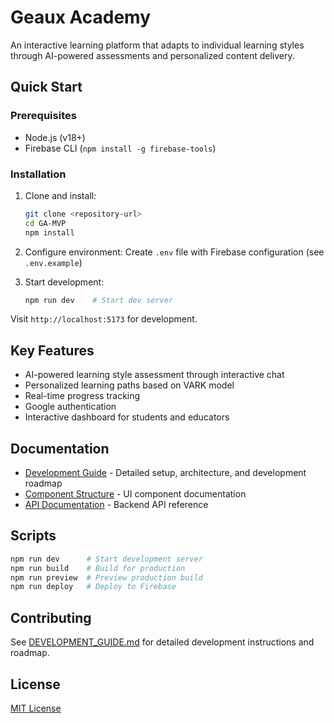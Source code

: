# Geaux Academy

An interactive learning platform that adapts to individual learning styles through AI-powered assessments and personalized content delivery.

## Quick Start

### Prerequisites
- Node.js (v18+)
- Firebase CLI (`npm install -g firebase-tools`)

### Installation
1. Clone and install:
   ```bash
   git clone <repository-url>
   cd GA-MVP
   npm install
   ```

2. Configure environment:
   Create `.env` file with Firebase configuration (see `.env.example`)

3. Start development:
   ```bash
   npm run dev    # Start dev server
   ```

Visit `http://localhost:5173` for development.

## Key Features
- AI-powered learning style assessment through interactive chat
- Personalized learning paths based on VARK model
- Real-time progress tracking
- Google authentication
- Interactive dashboard for students and educators

## Documentation
- [Development Guide](./DEVELOPMENT_GUIDE.md) - Detailed setup, architecture, and development roadmap
- [Component Structure](./src/components/README.md) - UI component documentation
- [API Documentation](./backend/README.md) - Backend API reference

## Scripts
```bash
npm run dev      # Start development server
npm run build    # Build for production
npm run preview  # Preview production build
npm run deploy   # Deploy to Firebase
```

## Contributing
See [DEVELOPMENT_GUIDE.md](./DEVELOPMENT_GUIDE.md) for detailed development instructions and roadmap.

## License
[MIT License](LICENSE)

